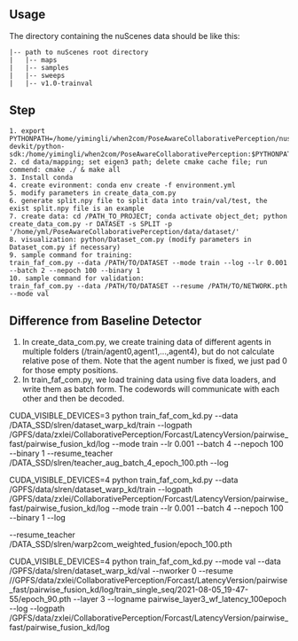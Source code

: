 ## Usage
The directory containing the nuScenes data should be like this:
```
|-- path to nuScenes root directory
|   |-- maps
|   |-- samples
|   |-- sweeps
|   |-- v1.0-trainval
```
## Step

```
1. export PYTHONPATH=/home/yimingli/when2com/PoseAwareCollaborativePerception/nuscenes-devkit/python-sdk:/home/yimingli/when2com/PoseAwareCollaborativePerception:$PYTHONPATH
2. cd data/mapping; set eigen3 path; delete cmake cache file; run commend: cmake ./ & make all
3. Install conda
4. create evironment: conda env create -f environment.yml
5. modify parameters in create_data_com.py
6. generate split.npy file to split data into train/val/test, the exist split.npy file is an example 
7. create data: cd /PATH_TO_PROJECT; conda activate object_det; python create_data_com.py -r DATASET -s SPLIT -p '/home/yml/PoseAwareCollaborativePerception/data/dataset/'
8. visualization: python/Dataset_com.py (modify parameters in Dataset_com.py if necessary)
9. sample command for training:
train_faf_com.py --data /PATH/TO/DATASET --mode train --log --lr 0.001 --batch 2 --nepoch 100 --binary 1
10. sample command for validation:
train_faf_com.py --data /PATH/TO/DATASET --resume /PATH/TO/NETWORK.pth --mode val
```
## Difference from Baseline Detector

1. In create_data_com.py, we create training data of different agents in multiple folders (/train/agent0,agent1,...,agent4), but do not calculate relative pose of them. Note that the agent number is fixed, we just pad 0 for those empty positions.
2. In train_faf_com.py, we load training data using five data loaders, and write them as batch form. The codewords will communicate with each other and then be decoded. 


CUDA_VISIBLE_DEVICES=3 python train_faf_com_kd.py --data /DATA_SSD/slren/dataset_warp_kd/train --logpath /GPFS/data/zxlei/CollaborativePerception/Forcast/LatencyVersion/pairwise_fast/pairwise_fusion_kd/log --mode train --lr 0.001 --batch 4 --nepoch 100 --binary 1 --resume_teacher /DATA_SSD/slren/teacher_aug_batch_4_epoch_100.pth --log


CUDA_VISIBLE_DEVICES=4 python train_faf_com_kd.py --data /GPFS/data/slren/dataset_warp_kd/train --logpath /GPFS/data/zxlei/CollaborativePerception/Forcast/LatencyVersion/pairwise_fast/pairwise_fusion_kd/log --mode train --lr 0.001 --batch 4 --nepoch 100 --binary 1 --log

--resume_teacher /DATA_SSD/slren/warp2com_weighted_fusion/epoch_100.pth


CUDA_VISIBLE_DEVICES=4 python train_faf_com_kd.py --mode val --data /GPFS/data/slren/dataset_warp_kd/val --nworker 0 --resume //GPFS/data/zxlei/CollaborativePerception/Forcast/LatencyVersion/pairwise_fast/pairwise_fusion_kd/log/train_single_seq/2021-08-05_19-47-55/epoch_90.pth --layer 3 --logname pairwise_layer3_wf_latency_100epoch --log --logpath /GPFS/data/zxlei/CollaborativePerception/Forcast/LatencyVersion/pairwise_fast/pairwise_fusion_kd/log
